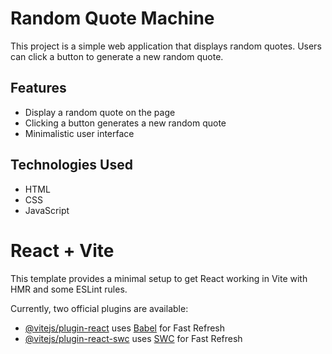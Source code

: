 # Random Quote Machine

This project is a simple web application that displays random quotes. Users can click a button to generate a new random quote.

## Features

- Display a random quote on the page
- Clicking a button generates a new random quote
- Minimalistic user interface

## Technologies Used

- HTML
- CSS
- JavaScript

# React + Vite

This template provides a minimal setup to get React working in Vite with HMR and some ESLint rules.

Currently, two official plugins are available:

- [@vitejs/plugin-react](https://github.com/vitejs/vite-plugin-react/blob/main/packages/plugin-react/README.md) uses [Babel](https://babeljs.io/) for Fast Refresh
- [@vitejs/plugin-react-swc](https://github.com/vitejs/vite-plugin-react-swc) uses [SWC](https://swc.rs/) for Fast Refresh
